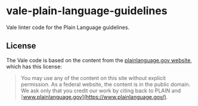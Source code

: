 # vale-plain-language-guidelines

Vale linter code for the Plain Language guidelines.

## License

The Vale code is based on the content from the [plainlanguage.gov website](https://www.plainlanguage.gov/), which has this license:

> You may use any of the content on this site without explicit permission.
> As a federal website, the content is in the public domain.
> We ask only that you credit our work by citing back to PLAIN and [www.plainlanguage.gov](https://www.plainlanguage.gov/).
